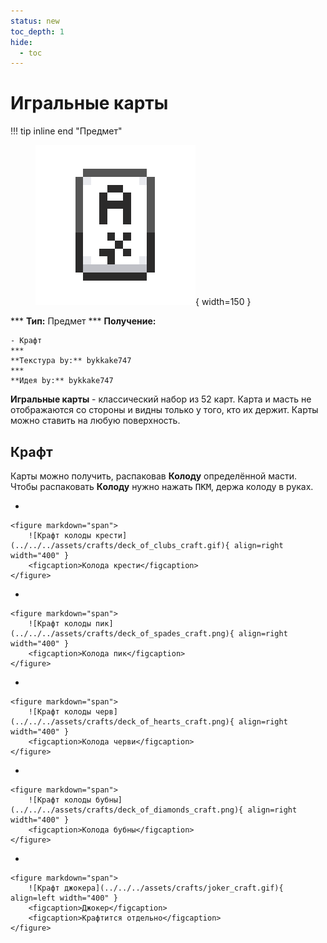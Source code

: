 ```yaml
---
status: new
toc_depth: 1
hide:
  - toc
---
```


# Игральные карты

!!! tip inline end "Предмет"
    <figure markdown="span">
        ![Игральные карты на кошкокрафте](../../assets/items/items/card.gif){ width=150 }
    </figure>
    ***
    **Тип:** Предмет
    ***
    **Получение:**
    
    - Крафт
    ***
    **Текстура by:** bykkake747
    ***
    **Идея by:** bykkake747

**Игральные карты** - классический набор из 52 карт. Карта и масть не отображаются со стороны и видны только у того, кто их держит.
Карты можно ставить на любую поверхность.

## Крафт

Карты можно получить, распаковав **Колоду** определённой масти. Чтобы распаковать **Колоду** нужно нажать <span class="keys"><kbd>ПКМ</kbd></span>, держа колоду в руках.

<div class="grid cards" markdown>

- 

    <figure markdown="span">
        ![Крафт колоды крести](../../../assets/crafts/deck_of_clubs_craft.gif){ align=right width="400" }
        <figcaption>Колода крести</figcaption>
    </figure>

- 


    <figure markdown="span">
        ![Крафт колоды пик](../../../assets/crafts/deck_of_spades_craft.png){ align=right width="400" }
        <figcaption>Колода пик</figcaption>
    </figure>

</div>

<div class="grid cards" markdown>

- 

    <figure markdown="span">
        ![Крафт колоды черв](../../../assets/crafts/deck_of_hearts_craft.png){ align=right width="400" }
        <figcaption>Колода черви</figcaption>
    </figure>

- 


    <figure markdown="span">
        ![Крафт колоды бубны](../../../assets/crafts/deck_of_diamonds_craft.png){ align=right width="400" }
        <figcaption>Колода бубны</figcaption>
    </figure>

- 


    <figure markdown="span">
        ![Крафт джокера](../../../assets/crafts/joker_craft.gif){ align=left width="400" }
        <figcaption>Джокер</figcaption>
        <figcaption>Крафтится отдельно</figcaption>
    </figure>

</div>
